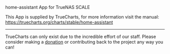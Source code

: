home-assistant App for TrueNAS SCALE

This App is supplied by TrueCharts, for more information visit the manual: https://truecharts.org/charts/stable/home-assistant

---

TrueCharts can only exist due to the incredible effort of our staff.
Please consider making a [donation](https://truecharts.org/docs/about/sponsor) or contributing back to the project any way you can!
